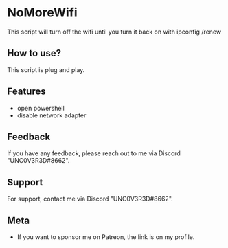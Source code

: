 
# NoMoreWifi
This script will turn off the wifi until you turn it back on with ipconfig /renew

## How to use?

This script is plug and play.


## Features

- open powershell
- disable network adapter


## Feedback

If you have any feedback, please reach out to me via Discord "UNC0V3R3D#8662".






## Support

For support, contact me via  Discord "UNC0V3R3D#8662".


## Meta


- If you want to sponsor me on Patreon, the link is on my profile.


